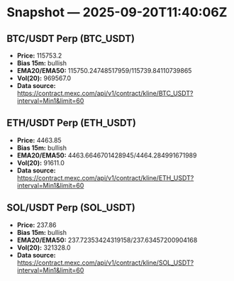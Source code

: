 # Snapshot — 2025-09-20T11:40:06Z

## BTC/USDT Perp (BTC_USDT)
- **Price:** 115753.2
- **Bias 15m:** bullish
- **EMA20/EMA50:** 115750.24748517959/115739.84110739865
- **Vol(20):** 969567.0
- **Data source:** https://contract.mexc.com/api/v1/contract/kline/BTC_USDT?interval=Min1&limit=60

## ETH/USDT Perp (ETH_USDT)
- **Price:** 4463.85
- **Bias 15m:** bullish
- **EMA20/EMA50:** 4463.6646701428945/4464.284991671989
- **Vol(20):** 91611.0
- **Data source:** https://contract.mexc.com/api/v1/contract/kline/ETH_USDT?interval=Min1&limit=60

## SOL/USDT Perp (SOL_USDT)
- **Price:** 237.86
- **Bias 15m:** bullish
- **EMA20/EMA50:** 237.72353424319158/237.63457200904168
- **Vol(20):** 321328.0
- **Data source:** https://contract.mexc.com/api/v1/contract/kline/SOL_USDT?interval=Min1&limit=60
